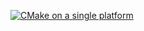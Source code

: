 [![CMake on a single platform](https://github.com/fonzy1243/CSOPESY_OS/actions/workflows/cmake-single-platform.yml/badge.svg)](https://github.com/fonzy1243/CSOPESY_OS/actions/workflows/cmake-single-platform.yml)
